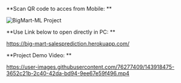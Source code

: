 
**Scan QR code to acces from Mobile:
**


![BigMart-ML Project](https://user-images.githubusercontent.com/76277409/143906812-f1e8296d-79bd-4c9d-8823-f68366110518.png)


**Use Link below to open directly in PC:
**


https://big-mart-salesprediction.herokuapp.com/



**Project Demo Video:
**



https://user-images.githubusercontent.com/76277409/143918475-3652c21b-2c40-42da-bd94-9ee67e59f496.mp4

